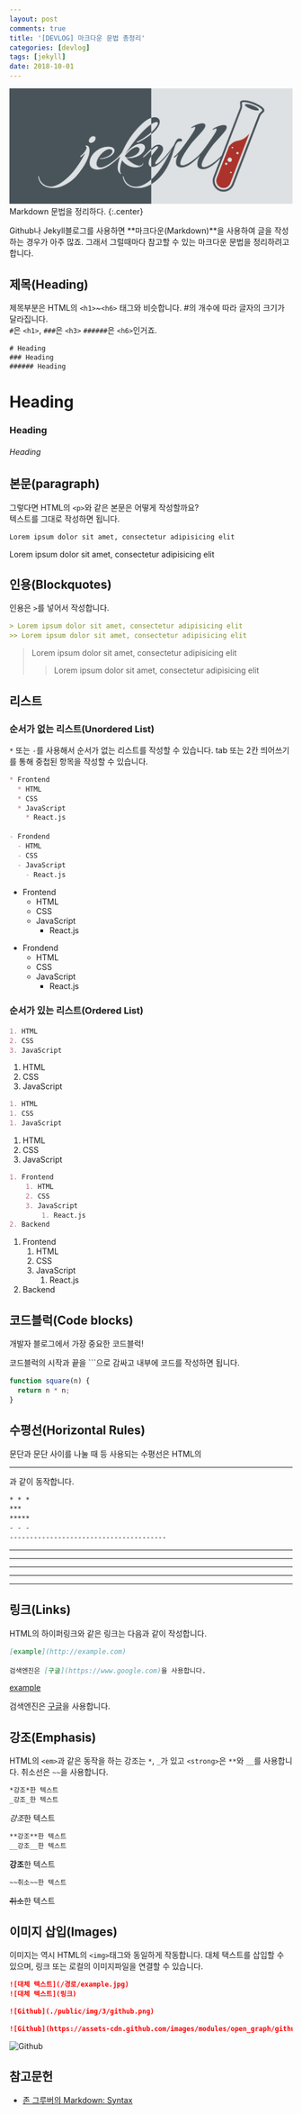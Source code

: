 ```yaml
---
layout: post
comments: true
title: '[DEVLOG] 마크다운 문법 총정리'
categories: [devlog]
tags: [jekyll]
date: 2018-10-01
---
```

![headerimg](/assets/img/subcate/jekyll-head.png)
Markdown 문법을 정리하다.
{:.center}


Github나 Jekyll블로그를 사용하면 **마크다운(Markdown)**을 사용하여 글을 작성하는 경우가 아주 많죠.
그래서 그럴때마다 참고할 수 있는 마크다운 문법을 정리하려고 합니다.

## 제목(Heading)
제목부분은 HTML의 `<h1>`~`<h6>` 태그와 비슷합니다. #의 개수에 따라 글자의 크기가 달라집니다.
<br> `#`은 `<h1>`, `###`은 `<h3>` `######`은 `<h6>`인거죠.

```
# Heading
### Heading
###### Heading
```

# Heading
### Heading
###### Heading


## 본문(paragraph)
그렇다면 HTML의 `<p>`와 같은 본문은 어떻게 작성할까요?<br>
텍스트를 그대로 작성하면 됩니다.

```markdown
Lorem ipsum dolor sit amet, consectetur adipisicing elit
```
Lorem ipsum dolor sit amet, consectetur adipisicing elit


## 인용(Blockquotes)
인용은 `>`를 넣어서 작성합니다.
```markdown
> Lorem ipsum dolor sit amet, consectetur adipisicing elit
>> Lorem ipsum dolor sit amet, consectetur adipisicing elit

```
> Lorem ipsum dolor sit amet, consectetur adipisicing elit
>> Lorem ipsum dolor sit amet, consectetur adipisicing elit


## 리스트
### 순서가 없는 리스트(Unordered List)
`*` 또는 `-`를 사용해서 순서가 없는 리스트를 작성할 수 있습니다. tab 또는 2칸 띄어쓰기를 통해 중첩된 항목을 작성할 수 있습니다.

```markdown
* Frontend
  * HTML
  * CSS
  * JavaScript
    * React.js

- Frondend
  - HTML
  - CSS
  - JavaScript
    - React.js
```

* Frontend
  * HTML
  * CSS
  * JavaScript
    * React.js

- Frondend
  - HTML
  - CSS
  - JavaScript
    - React.js

### 순서가 있는 리스트(Ordered List)

```markdown
1. HTML
2. CSS
3. JavaScript
```

1. HTML
2. CSS
3. JavaScript

```markdown
1. HTML
1. CSS
1. JavaScript
```

1. HTML
1. CSS
1. JavaScript

```markdown
1. Frontend
    1. HTML
    2. CSS
    3. JavaScript
        1. React.js
2. Backend
```

1. Frontend
    1. HTML
    2. CSS
    3. JavaScript
        1. React.js
2. Backend


## 코드블럭(Code blocks)
개발자 블로그에서 가장 중요한 코드블럭!

코드블럭의 시작과 끝을 ```으로 감싸고 내부에 코드를 작성하면 됩니다.

```javascript
function square(n) {
  return n * n;
}
```

## 수평선(Horizontal Rules)
문단과 문단 사이를 나눌 때 등 사용되는 수평선은 HTML의 <hr />과 같이 동작합니다.

```markdown
* * *
***
*****
- - -
---------------------------------------
```
* * *
***
*****
- - -
---------------------------------------


## 링크(Links)
HTML의 하이퍼링크와 같은 링크는 다음과 같이 작성합니다. 
```markdown
[example](http://example.com)

검색엔진은 [구글](https://www.google.com)을 사용합니다.
```
[example](http://example.com)

검색엔진은 [구글](https://www.google.com)을 사용합니다.


## 강조(Emphasis)
HTML의 `<em>`과 같은 동작을 하는 강조는 `*`, `_`가 있고 `<strong>`은 `**`와 `__`를 사용합니다. 취소선은 `~~`을 사용합니다.

```markdown
*강조*한 텍스트
_강조_한 텍스트

```
*강조*한 텍스트

```markdown
**강조**한 텍스트
__강조__한 텍스트
```

**강조**한 텍스트

```markdown
~~취소~~한 텍스트
```

~~취소~~한 텍스트

## 이미지 삽입(Images)
이미지는 역시 HTML의 `<img>`태그와 동일하게 작동합니다. 대체 택스트를 삽입할 수 있으며, 링크 또는 로컬의 이미지파일을 연결할 수 있습니다.

```markdown
![대체 텍스트](/경로/example.jpg)
![대체 텍스트](링크)
```

```markdown
![Github](./public/img/3/github.png)
```
```markdown
![Github](https://assets-cdn.github.com/images/modules/open_graph/github-octocat.png)
```
![Github](https://assets-cdn.github.com/images/modules/open_graph/github-octocat.png)


## 참고문헌
* [존 그루버의 Markdown: Syntax](https://daringfireball.net/projects/markdown/syntax)


